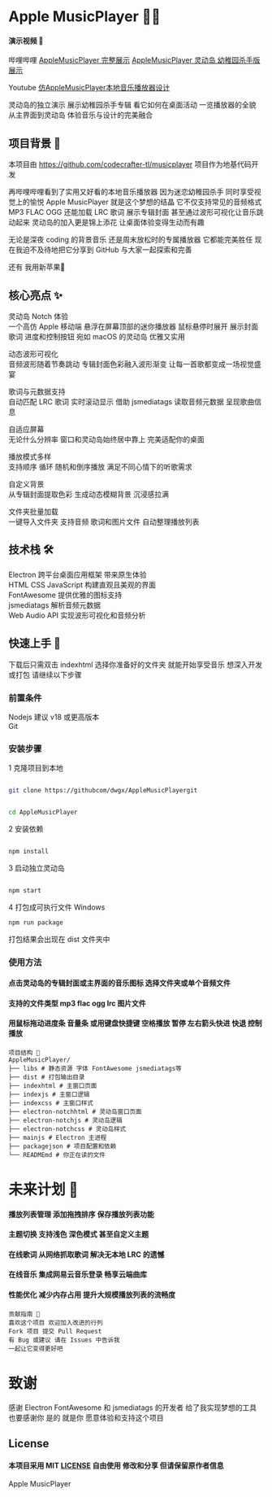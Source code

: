 # Apple MusicPlayer 🎵✨

#### 演示视频 🎥
哔哩哔哩
[AppleMusicPlayer 完整展示](https://www.bilibili.com/video/BV1mBRSYaEwx?vd_source=db744a4d7ef94ed65203fb0f2b5fb021)
[AppleMusicPlayer 灵动岛 幼稚园杀手版展示](https://www.bilibili.com/video/BV1HYZUYZEgb?vd_source=db744a4d7ef94ed65203fb0f2b5fb021)  

Youtube
[仿AppleMusicPlayer本地音乐播放器设计](https://www.youtube.com/watch?v=hK28IQMAqKU)

灵动岛的独立演示 展示幼稚园杀手专辑 看它如何在桌面活动
一览播放器的全貌 从主界面到灵动岛 体验音乐与设计的完美融合

## 项目背景 🌟
本项目由 https://github.com/codecrafter-tl/musicplayer 项目作为地基代码开发


再哔哩哔哩看到了实用又好看的本地音乐播放器 因为迷恋幼稚园杀手 同时享受视觉上的愉悦 Apple MusicPlayer 就是这个梦想的结晶 它不仅支持常见的音频格式 MP3 FLAC OGG 还能加载 LRC 歌词 展示专辑封面 甚至通过波形可视化让音乐跳动起来 灵动岛的加入更是锦上添花 让桌面体验变得生动而有趣

无论是深夜 coding 的背景音乐 还是周末放松时的专属播放器 它都能完美胜任 现在我迫不及待地把它分享到 GitHub 与大家一起探索和完善

还有 我用新苹果🍎
## 核心亮点 ✨

灵动岛 Notch 体验  
一个高仿 Apple 移动端 悬浮在屏幕顶部的迷你播放器 鼠标悬停时展开 展示封面 歌词 进度和控制按钮 宛如 macOS 的灵动岛 优雅又实用

动态波形可视化  
音频波形随着节奏跳动 专辑封面色彩融入波形渐变 让每一首歌都变成一场视觉盛宴

歌词与元数据支持  
自动匹配 LRC 歌词 实时滚动显示 借助 jsmediatags 读取音频元数据 呈现歌曲信息

自适应屏幕  
无论什么分辨率 窗口和灵动岛始终居中靠上 完美适配你的桌面

播放模式多样  
支持顺序 循环 随机和倒序播放 满足不同心情下的听歌需求

自定义背景  
从专辑封面提取色彩 生成动态模糊背景 沉浸感拉满

文件夹批量加载  
一键导入文件夹 支持音频 歌词和图片文件 自动整理播放列表

## 技术栈 🛠️

Electron 跨平台桌面应用框架 带来原生体验  
HTML CSS JavaScript 构建直观且美观的界面  
FontAwesome 提供优雅的图标支持  
jsmediatags 解析音频元数据  
Web Audio API 实现波形可视化和音频分析

## 快速上手 🚀

下载后只需双击 indexhtml 选择你准备好的文件夹 就能开始享受音乐 想深入开发或打包 请继续以下步骤

### 前置条件
Nodejs 建议 v18 或更高版本  
Git

### 安装步骤
1 克隆项目到本地
```bash

git clone https://githubcom/dwgx/AppleMusicPlayergit
```
```bash

cd AppleMusicPlayer
```
2 安装依赖
```bash

npm install
```
3 启动独立灵动岛
```bash

npm start
```
4 打包成可执行文件 Windows

```bash
npm run package
```
打包结果会出现在 dist 文件夹中

### 使用方法
#### 点击灵动岛的专辑封面或主界面的音乐图标 选择文件夹或单个音频文件
#### 支持的文件类型 mp3 flac ogg lrc 图片文件
#### 用鼠标拖动进度条 音量条 或用键盘快捷键 空格播放 暂停 左右箭头快进 快退 控制播放

```
项目结构 📂
AppleMusicPlayer/
├── libs # 静态资源 字体 FontAwesome jsmediatags等
├── dist # 打包输出目录
├── indexhtml # 主窗口页面
├── indexjs # 主窗口逻辑
├── indexcss # 主窗口样式
├── electron-notchhtml # 灵动岛窗口页面
├── electron-notchjs # 灵动岛逻辑
├── electron-notchcss # 灵动岛样式
├── mainjs # Electron 主进程
├── packagejson # 项目配置和依赖
└── READMEmd # 你正在读的文件
```
# 未来计划 🌈
#### 播放列表管理 添加拖拽排序 保存播放列表功能
#### 主题切换 支持浅色 深色模式 甚至自定义主题
#### 在线歌词 从网络抓取歌词 解决无本地 LRC 的遗憾
#### 在线音乐 集成网易云音乐登录 畅享云端曲库
#### 性能优化 减少内存占用 提升大规模播放列表的流畅度
```
贡献指南 🤝
喜欢这个项目 欢迎加入改进的行列
Fork 项目 提交 Pull Request
有 Bug 或建议 请在 Issues 中告诉我
一起让它变得更好吧
```

# 致谢
感谢 Electron FontAwesome 和 jsmediatags 的开发者 给了我实现梦想的工具 也要感谢你 是的 就是你 愿意体验和支持这个项目

## License
#### 本项目采用 MIT [LICENSE](LICENSE) 自由使用 修改和分享 但请保留原作者信息
Apple MusicPlayer 

